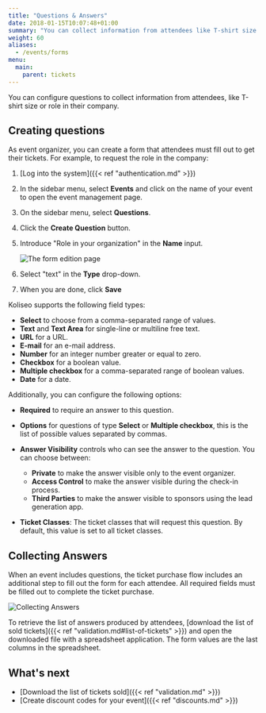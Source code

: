 ```yaml
---
title: "Questions & Answers"
date: 2018-01-15T10:07:48+01:00
summary: "You can collect information from attendees like T-shirt size or role in their company."
weight: 60
aliases:
  - /events/forms
menu:
  main:
    parent: tickets
---
```


You can configure questions to collect information from attendees, like T-shirt size or role in their company.

## Creating questions

As event organizer, you can create a form that attendees must fill out to get their tickets. For example, to request the role in the company:

1. [Log into the system]({{< ref "authentication.md" >}})
1. In the sidebar menu, select **Events** and click on the name of your event to open the event management page.
1. On the sidebar menu, select **Questions**.
1. Click the **Create Question** button.
1. Introduce "Role in your organization" in the **Name** input.

   ![The form edition page](/img/screenshots/events/questions-edit.avif)

1. Select "text" in the **Type** drop-down.
1. When you are done, click **Save**

Koliseo supports the following field types:

- **Select** to choose from a comma-separated range of values.
- **Text** and **Text Area** for single-line or multiline free text.
- **URL** for a URL.
- **E-mail** for an e-mail address.
- **Number** for an integer number greater or equal to zero.
- **Checkbox** for a boolean value.
- **Multiple checkbox** for a comma-separated range of boolean values.
- **Date** for a date.

Additionally, you can configure the following options:

- **Required** to require an answer to this question.
- **Options** for questions of type **Select** or **Multiple checkbox**, this is the list of possible values separated by commas.
- **Answer Visibility** controls who can see the answer to the question. You can choose between:

  - **Private** to make the answer visible only to the event organizer.
  - **Access Control** to make the answer visible during the check-in process.
  - **Third Parties** to make the answer visible to sponsors using the lead generation app.

- **Ticket Classes**: The ticket classes that will request this question. By default, this value is set to all ticket classes.

## Collecting Answers

When an event includes questions, the ticket purchase flow includes an additional step to fill out the form for each attendee. All required fields must be filled out to complete the ticket purchase.

![Collecting Answers](/img/screenshots/events/answers-edit.avif)

To retrieve the list of answers produced by attendees, [download the list of sold tickets]({{< ref "validation.md#list-of-tickets" >}}) and open the downloaded file with a spreadsheet application. The form values are the last columns in the spreadsheet.

## What's next

- [Download the list of tickets sold]({{< ref "validation.md" >}})
- [Create discount codes for your event]({{< ref "discounts.md" >}})
